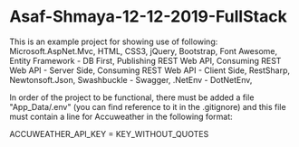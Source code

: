 # Asaf-Shmaya-12-12-2019-FullStack

This is an example project for showing use of following:
Microsoft.AspNet.Mvc, HTML, CSS3, jQuery, Bootstrap, Font Awesome,
Entity Framework - DB First,
Publishing REST Web API,
Consuming REST Web API - Server Side,
Consuming REST Web API - Client Side,
RestSharp,
Newtonsoft.Json,
Swashbuckle - Swagger,
.NetEnv - DotNetEnv,

In order of the project to be functional,
there must be added a file "App_Data/.env"
(you can find reference to it in the .gitignore)
and this file must contain a line for Accuweather
in the following format:

ACCUWEATHER_API_KEY = KEY_WITHOUT_QUOTES
